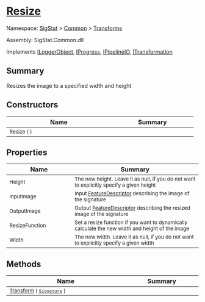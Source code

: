 # [Resize](./Resize.md)

Namespace: [SigStat]() > [Common](./../README.md) > [Transforms](./README.md)

Assembly: SigStat.Common.dll

Implements [ILoggerObject](./../ILoggerObject.md), [IProgress](./../Helpers/IProgress.md), [IPipelineIO](./../Pipeline/IPipelineIO.md), [ITransformation](./../ITransformation.md)

## Summary
Resizes the image to a specified width and height

## Constructors

| Name | Summary | 
| --- | --- | 
| <sub>Resize (  )</sub><img width=200 unselectable="on"/>  | <sub></sub><img width=200 unselectable="on"/>  | <br>


## Properties

| Name | Summary | 
| --- | --- | 
| <sub>Height</sub><img width=200 unselectable="on"/>  | <sub>The new height. Leave it as null, if you do not want to explicitly specify a given height</sub><img width=200 unselectable="on"/>  | <br>
| <sub>InputImage</sub><img width=200 unselectable="on"/>  | <sub>Input [FeatureDescriptor](https://github.com/hargitomi97/sigstat/blob/master/docs/md/SigStat/Common/FeatureDescriptor.md) describing the image of the signature</sub><img width=200 unselectable="on"/>  | <br>
| <sub>OutputImage</sub><img width=200 unselectable="on"/>  | <sub>Output [FeatureDescriptor](https://github.com/hargitomi97/sigstat/blob/master/docs/md/SigStat/Common/FeatureDescriptor.md) describing the resized image of the signature</sub><img width=200 unselectable="on"/>  | <br>
| <sub>ResizeFunction</sub><img width=200 unselectable="on"/>  | <sub>Set a resize function if you want to dynamically calculate the new width and height of the image</sub><img width=200 unselectable="on"/>  | <br>
| <sub>Width</sub><img width=200 unselectable="on"/>  | <sub>The new width. Leave it as null, if you do not want to explicitly specify a given width</sub><img width=200 unselectable="on"/>  | <br>


## Methods

| Name | Summary | 
| --- | --- | 
| <sub>[Transform](./Methods/Resize-100663714.md) ( [`Signature`](./../Signature.md) )</sub><img width=200 unselectable="on"/>  | <sub></sub><img width=200 unselectable="on"/>  | <br>


